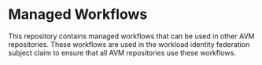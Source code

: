 # Managed Workflows

This repository contains managed workflows that can be used in other AVM repositories. These workflows are used in the workload identity federation subject claim to ensure that all AVM repositories use these workflows.
